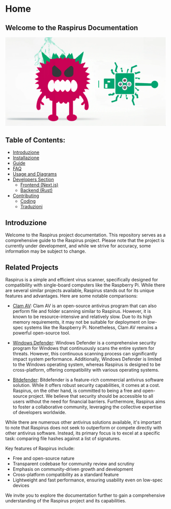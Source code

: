 # Home

## Welcome to the Raspirus Documentation
![Full banner logo](../img/banner_logo.png)

## Table of Contents:
- [Introduzione](#introduction)
- [Installazione](installation.md)
- [Guide](guides.md)
- [FAQ](faq.md)
- [Usage and Diagrams](usage.md)
- [Developers Section](developers/index.md)
    - [Frontend (Next.js)](developers/frontend.md)
    - [Backend (Rust)](developers/backend.md)
- [Contributing](contributing/index.md)
    - [Coding](contributing/coding.md)
    - [Traduzioni](contributing/translations.md)

## Introduzione
Welcome to the Raspirus project documentation. This repository serves as a comprehensive guide to the Raspirus project. Please note that the project is currently under development, and while we strive for accuracy, some information may be subject to change.

## Related Projects
Raspirus is a simple and efficient virus scanner, specifically designed for compatibility with single-board computers like the Raspberry Pi. While there are several similar projects available, Raspirus stands out for its unique features and advantages. Here are some notable comparisons:

- [Clam AV](https://www.clamav.net/): Clam AV is an open-source antivirus program that can also perform file and folder scanning similar to Raspirus. However, it is known to be resource-intensive and relatively slow. Due to its high memory requirements, it may not be suitable for deployment on low-spec systems like the Raspberry Pi. Nonetheless, Clam AV remains a powerful open-source tool.

- [Windows Defender](https://www.microsoft.com/en-us/windows/comprehensive-security): Windows Defender is a comprehensive security program for Windows that continuously scans the entire system for threats. However, this continuous scanning process can significantly impact system performance. Additionally, Windows Defender is limited to the Windows operating system, whereas Raspirus is designed to be cross-platform, offering compatibility with various operating systems.

- [Bitdefender](https://www.bitdefender.com/): Bitdefender is a feature-rich commercial antivirus software solution. While it offers robust security capabilities, it comes at a cost. Raspirus, on the other hand, is committed to being a free and open-source project. We believe that security should be accessible to all users without the need for financial barriers. Furthermore, Raspirus aims to foster a collaborative community, leveraging the collective expertise of developers worldwide.

While there are numerous other antivirus solutions available, it's important to note that Raspirus does not seek to outperform or compete directly with other antivirus software. Instead, its primary focus is to excel at a specific task: comparing file hashes against a list of signatures.

Key features of Raspirus include:
- Free and open-source nature
- Transparent codebase for community review and scrutiny
- Emphasis on community-driven growth and development
- Cross-platform compatibility as a standard feature
- Lightweight and fast performance, ensuring usability even on low-spec devices

We invite you to explore the documentation further to gain a comprehensive understanding of the Raspirus project and its capabilities.